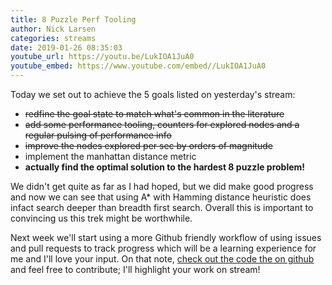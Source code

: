 ```yaml
---
title: 8 Puzzle Perf Tooling
author: Nick Larsen
categories: streams
date: 2019-01-26 08:35:03
youtube_url: https://youtu.be/LukIOA1JuA0
youtube_embed: https://www.youtube.com/embed//LukIOA1JuA0
---
```


Today we set out to achieve the 5 goals listed on yesterday's stream:

- ~~redfine the goal state to match what's common in the literature~~
- ~~add some performance tooling, counters for explored nodes and a regular pulsing of performance info~~
- ~~improve the nodes explored per sec by orders of magnitude~~
- implement the manhattan distance metric
- **actually find the optimal solution to the hardest 8 puzzle problem!**

We didn't get quite as far as I had hoped, but we did make good progress and now we can see that using A* with Hamming distance heuristic does infact search deeper than breadth first search.  Overall this is important to convincing us this trek might be worthwhile.

Next week we'll start using a more Github friendly workflow of using issues and pull requests to track progress which will be a learning experience for me and I'll love your input.  On that note, [check out the code the on github](https://github.com/culture-of-development/fast) and feel free to contribute; I'll highlight your work on stream!